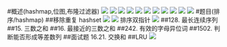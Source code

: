#概述(hashmap,位图,布隆过滤器)
![](.z_01_算法_类别_hashmap_images/e5403f3e.png)
![](.z_01_算法_类别_hashmap_images/d9f9a647.png)
![](.z_01_算法_类别_hashmap_images/b03c00cd.png)
![](.z_01_算法_类别_hashmap_images/c3868241.png)
![](.z_01_算法_类别_hashmap_images/7bf93029.png)
![](.z_01_算法_类别_hashmap_images/f2204f83.png)
![](.z_01_算法_类别_hashmap_images/fa824ec7.png)
![](.z_01_算法_类别_hashmap_images/1e48ba95.png)
![](.z_01_算法_类别_hashmap_images/2316cf9f.png)
![](.z_01_算法_类别_hashmap_images/92a962bf.png)
![](.z_01_算法_类别_hashmap_images/75f699b0.png)
#题目(排序/hashmap)
##移除重复
hashset
![](.z_01_算法_类别_hashmap_images/43782f57.png)
![](.z_01_算法_类别_hashmap_images/33eadd1e.png)
排序双指针
![](.z_01_算法_类别_hashmap_images/4244f87e.png)
##128. 最长连续序列
[](https://leetcode-cn.com/problems/longest-consecutive-sequence/)
##15. 三数之和
[](https://leetcode-cn.com/problems/3sum/)
##16. 最接近的三数之和
[](https://leetcode-cn.com/problems/3sum-closest/submissions/)
##242. 有效的字母异位词
##1502. 判断能否形成等差数列
##面试题 16.21. 交换和
##LRU
![](.z_01_算法_类别_hashmap_images/188513bc.png)
